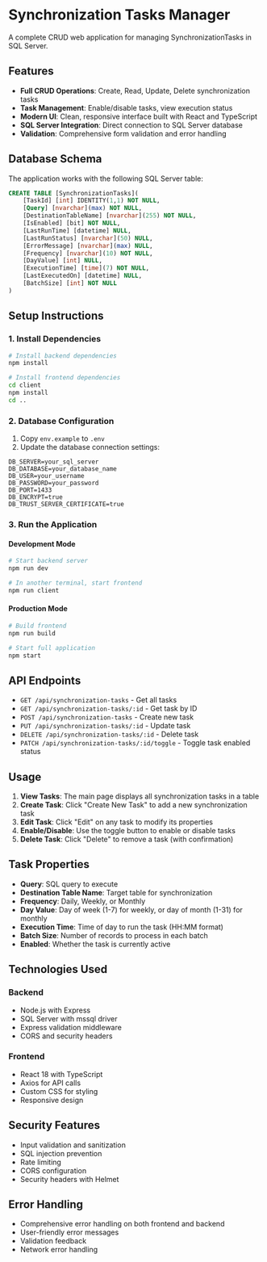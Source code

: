 # Synchronization Tasks Manager

A complete CRUD web application for managing SynchronizationTasks in SQL Server.

## Features

- **Full CRUD Operations**: Create, Read, Update, Delete synchronization tasks
- **Task Management**: Enable/disable tasks, view execution status
- **Modern UI**: Clean, responsive interface built with React and TypeScript
- **SQL Server Integration**: Direct connection to SQL Server database
- **Validation**: Comprehensive form validation and error handling

## Database Schema

The application works with the following SQL Server table:

```sql
CREATE TABLE [SynchronizationTasks](
    [TaskId] [int] IDENTITY(1,1) NOT NULL,
    [Query] [nvarchar](max) NOT NULL,
    [DestinationTableName] [nvarchar](255) NOT NULL,
    [IsEnabled] [bit] NOT NULL,
    [LastRunTime] [datetime] NULL,
    [LastRunStatus] [nvarchar](50) NULL,
    [ErrorMessage] [nvarchar](max) NULL,
    [Frequency] [nvarchar](10) NOT NULL,
    [DayValue] [int] NULL,
    [ExecutionTime] [time](7) NOT NULL,
    [LastExecutedOn] [datetime] NULL,
    [BatchSize] [int] NOT NULL
)
```

## Setup Instructions

### 1. Install Dependencies

```bash
# Install backend dependencies
npm install

# Install frontend dependencies
cd client
npm install
cd ..
```

### 2. Database Configuration

1. Copy `env.example` to `.env`
2. Update the database connection settings:

```env
DB_SERVER=your_sql_server
DB_DATABASE=your_database_name
DB_USER=your_username
DB_PASSWORD=your_password
DB_PORT=1433
DB_ENCRYPT=true
DB_TRUST_SERVER_CERTIFICATE=true
```

### 3. Run the Application

#### Development Mode

```bash
# Start backend server
npm run dev

# In another terminal, start frontend
npm run client
```

#### Production Mode

```bash
# Build frontend
npm run build

# Start full application
npm start
```

## API Endpoints

- `GET /api/synchronization-tasks` - Get all tasks
- `GET /api/synchronization-tasks/:id` - Get task by ID
- `POST /api/synchronization-tasks` - Create new task
- `PUT /api/synchronization-tasks/:id` - Update task
- `DELETE /api/synchronization-tasks/:id` - Delete task
- `PATCH /api/synchronization-tasks/:id/toggle` - Toggle task enabled status

## Usage

1. **View Tasks**: The main page displays all synchronization tasks in a table
2. **Create Task**: Click "Create New Task" to add a new synchronization task
3. **Edit Task**: Click "Edit" on any task to modify its properties
4. **Enable/Disable**: Use the toggle button to enable or disable tasks
5. **Delete Task**: Click "Delete" to remove a task (with confirmation)

## Task Properties

- **Query**: SQL query to execute
- **Destination Table Name**: Target table for synchronization
- **Frequency**: Daily, Weekly, or Monthly
- **Day Value**: Day of week (1-7) for weekly, or day of month (1-31) for monthly
- **Execution Time**: Time of day to run the task (HH:MM format)
- **Batch Size**: Number of records to process in each batch
- **Enabled**: Whether the task is currently active

## Technologies Used

### Backend
- Node.js with Express
- SQL Server with mssql driver
- Express validation middleware
- CORS and security headers

### Frontend
- React 18 with TypeScript
- Axios for API calls
- Custom CSS for styling
- Responsive design

## Security Features

- Input validation and sanitization
- SQL injection prevention
- Rate limiting
- CORS configuration
- Security headers with Helmet

## Error Handling

- Comprehensive error handling on both frontend and backend
- User-friendly error messages
- Validation feedback
- Network error handling
